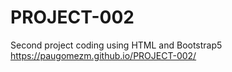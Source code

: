 # PROJECT-002
Second project coding using HTML and Bootstrap5
https://paugomezm.github.io/PROJECT-002/
